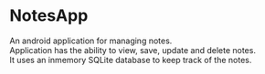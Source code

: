 # NotesApp

An android application for managing notes.<br/>
Application has the ability to view, save, update and delete notes.<br/>
It uses an inmemory SQLite database to keep track of the notes.